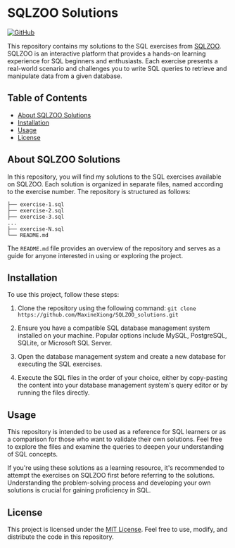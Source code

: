 # SQLZOO Solutions
[![GitHub][github_badge]][github_link]

This repository contains my solutions to the SQL exercises from [SQLZOO](https://sqlzoo.net/wiki/SQL_Tutorial). SQLZOO is an interactive platform that provides a hands-on learning experience for SQL beginners and enthusiasts. Each exercise presents a real-world scenario and challenges you to write SQL queries to retrieve and manipulate data from a given database.

## Table of Contents

- [About SQLZOO Solutions](#about-sqlzoo-solutions)
- [Installation](#installation)
- [Usage](#usage)
- [License](#license)

## About SQLZOO Solutions

In this repository, you will find my solutions to the SQL exercises available on SQLZOO. Each solution is organized in separate files, named according to the exercise number. The repository is structured as follows:

```
├── exercise-1.sql
├── exercise-2.sql
├── exercise-3.sql
...
├── exercise-N.sql
└── README.md
```
The `README.md` file provides an overview of the repository and serves as a guide for anyone interested in using or exploring the project.

## Installation

To use this project, follow these steps:

1. Clone the repository using the following command:
```git clone https://github.com/MaxineXiong/SQLZOO_solutions.git```


2. Ensure you have a compatible SQL database management system installed on your machine. Popular options include MySQL, PostgreSQL, SQLite, or Microsoft SQL Server.

3. Open the database management system and create a new database for executing the SQL exercises.

4. Execute the SQL files in the order of your choice, either by copy-pasting the content into your database management system's query editor or by running the files directly.

## Usage

This repository is intended to be used as a reference for SQL learners or as a comparison for those who want to validate their own solutions. Feel free to explore the files and examine the queries to deepen your understanding of SQL concepts.

If you're using these solutions as a learning resource, it's recommended to attempt the exercises on SQLZOO first before referring to the solutions. Understanding the problem-solving process and developing your own solutions is crucial for gaining proficiency in SQL.

## License

This project is licensed under the [MIT License](https://choosealicense.com/licenses/mit/). Feel free to use, modify, and distribute the code in this repository.

[github_badge]: https://badgen.net/badge/icon/GitHub?icon=github&color=black&label
[github_link]: https://github.com/okld/streamlit-ace
